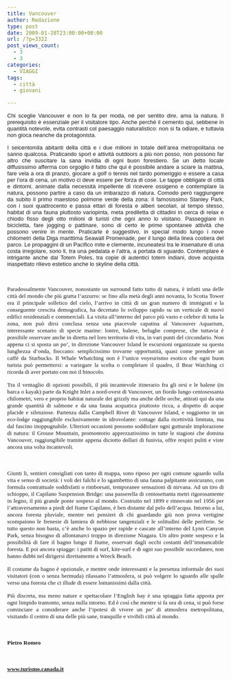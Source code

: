```yaml
---
title: Vancouver
author: Redazione
type: post
date: 2009-01-28T23:00:00+00:00
url: /?p=3322
post_views_count:
  - 3
  - 3
categories:
  - VIAGGI
tags:
  - città
  - giovani

---
```

<p class="MsoNormal" align="justify">
  <span style="font&#45;size: small; "><span style="font&#45;family: Arial; ">Chi sceglie Vancouver e non lo fa per moda, n&eacute; per sentito dire, ama la natura. Il prerequisito &egrave; essenziale per il visitatore tipo. Anche perch&eacute; il cemento qui, sebbene in quantit&agrave; notevole, evita contrasti col paesaggio naturalistico: non si fa odiare, e tuttavia non gioca neanche da protagonista.</span></span>
</p>

<p class="MsoNormal" align="justify">
  <span style="font&#45;size: small; "><span style="font&#45;family: Arial; ">I seicentomila abitanti della citt&agrave; e i due milioni in totale dell&rsquo;area metropolitana ne sanno qualcosa. Praticando sport e attivit&agrave; outdoors a pi&ugrave; non posso, non possono far altro che suscitare la sana invidia di ogni buon forestiero. Se un detto locale diffusissimo afferma con orgoglio il fatto che qui &egrave; possibile andare a sciare la mattina, fare vela a ora di pranzo, giocare a golf o tennis nel tardo pomeriggio e essere a casa per l&rsquo;ora di cena, un motivo ci deve essere per forza di cose. Le tappe obbligate di citt&agrave; e dintorni, animate dalla necessit&agrave; impellente di ricevere ossigeno e contemplare la natura, possono partire a caso da un imbarazzo di natura. Comodo per&ograve; raggiungere da subito il primo maestoso polmone verde della zona: il famosissimo Stanley Park, con i suoi quattrocento e passa ettari di foresta e alberi secolari, al tempo stesso, habitat di una fauna piuttosto variopinta, meta prediletta di cittadini in cerca di relax e chiodo fisso degli otto milioni di turisti che ogni anno lo visitano. Passeggiare in bicicletta, fare jogging o pattinare, sono di certo le prime spontanee attivit&agrave; che possono venire in mente. Praticarle &egrave; suggestivo, in special modo lungo i nove chilometri della Diga marittima Seawall Promenade, per il lungo della linea costiera del parco. Le propaggini di un Pacifico mite e clemente, incuneatesi tra le insenature di una costa irregolare, sono li, tra una pedalata e l&rsquo;altra, a portata di sguardo. Contemplare &egrave; intrigante anche dal Totem Poles, tra copie di autentici totem indiani, dove acquista inaspettato rilievo estetico anche lo skyline della citt&agrave;.&nbsp;</span></span>
</p>

<p class="MsoNormal" align="justify">
  <span style="font&#45;size: small; "><span style="font&#45;family: Arial; ">&nbsp;</span></span>
</p>

<p class="MsoNormal" align="justify">
  <span style="font&#45;size: 10pt; font&#45;family: Tahoma">Paradossalmente Vancouver, nonostante un surround fatto tutto di natura, &egrave; infatti una delle citt&agrave; del mondo che pi&ugrave; gratta l&rsquo;azzurro: se fino alla met&agrave; degli anni novanta, lo Scotia Tower era il principale solletico del cielo, l&rsquo;arrivo in citt&agrave; di un gran numero di immigrati e la conseguente crescita demografica, ha decretato lo sviluppo rapido su un verticale di nuovi edifici residenziali e commerciali. La visita all&rsquo;interno del parco pi&ugrave; vasto e celebre di tutta la zona, non pu&ograve; dirsi conclusa senza una piacevole capatina al Vancouver Aquarium, interessante scenario di specie marine: lontre, balene, belughe comprese, che tuttavia &egrave; possibile osservare anche in diretta nel loro territorio di vita, in vari punti del circondario. Non appena ci si sposta un po&rsquo;, in direzione Vancouver Island le escursioni organizzate su questa lunghezza d&rsquo;onda, fioccano: semplicissimo trovarne opportunit&agrave;, quasi come prendere un caff&egrave; da Starbucks. Il Whale Whatching non &egrave; l&rsquo;unico voyeurismo esotico che ogni buon turista pu&ograve; permettersi: a variegare la scelta o completare il quadro, il Bear Watching ci ricorda di aver portato con noi il binocolo. </span>
</p>

<p class="MsoNormal" align="justify">
  <span style="font&#45;size: 10pt; font&#45;family: Tahoma">Tra il ventaglio di opzioni possibili, il pi&ugrave; incantevole itinerario fra gli orsi e le balene (in barca o kayak) parte da Knight Inlet a nord&#45;ovest di Vancouver, un fiordo lungo centosessanta chilometri, vero e proprio habitat naturale dei grizzly ma anche delle orche, attirati qui da una grande quantit&agrave; di salmone e da una fauna acquatica piuttosto ricca, a dispetto di acque placide e silenziose. Partenza dalla Campbell River di Vancouver Island, e soggiorno in un eco&#45;lodge raggiungibile esclusivamente in idrovolante: cottage dalla ricettivit&agrave; limitata, ma dal fascino inoppugnabile. Ulteriori occasioni possono soddisfare ogni gutturale implorazione di natura: il Grouse Mountain, promontorio apprezzatissimo in tutte le stagioni che domina Vancouver, raggiungibile tramite appena diciotto dollari di funivia, offre respiri puliti e viste ancora una volta incantevoli. </span>
</p>

<p class="MsoNormal" align="justify">
  &nbsp;
</p>

<p class="MsoNormal" align="justify">
  <span style="font&#45;size: 10pt; font&#45;family: Tahoma">Giunti li, sentieri consigliati con tanto di mappa, sono riposo per ogni comune sguardo sulla vita e senso di societ&agrave;: i voli dei falchi e lo sgambettio di una fauna palpitante assicurano, con formula contrattuale soddisfatti o rimborsati, temporanee sensazioni di nirvana. Ad un tiro di schioppo, il Capilano Suspension Bridge: una passerella di centosettanta metri rigorosamente in legno, il pi&ugrave; grande ponte sospeso al mondo. Costruito nel 1899 e rinnovato nel 1956 per l&rsquo;attraversamento a piedi del fiume Capilano, &egrave; ben distante dal pelo dell&rsquo;acqua. Intorno a lui, ancora foresta pluviale, mentre nei pensieri di chi guardando gi&ugrave; non prova vertigine scompaiono le frenesie di lamiera di nebbiose tangenziali e le solitudini delle periferie. Se tutto questo non basta, c&rsquo;&egrave; anche lo spazio per rapide e cascate all&rsquo;interno del Lynn Canyon Park, senza bisogno di allontanarci troppo in direzione Niagara. Un altro ponte sospeso e la possibilit&agrave; di fare il bagno lungo il fiume, osservati dagli occhi costanti dell&rsquo;immancabile foresta. E poi ancora spiagge: i patiti di surf, kite&#45;surf e di ogni suo possibile succedaneo, non hanno dubbi nel dirigersi direttamente a Wreck Beach.</span>
</p>

<p class="MsoNormal" align="justify">
  <span style="font&#45;size: 10pt; font&#45;family: Tahoma">Il costume da bagno &egrave; opzionale, e mentre onde interessanti e la presenza informale dei suoi visitatori (con o senza bermuda) rilassano l&rsquo;atmosfera, si pu&ograve; volgere lo sguardo alle spalle verso una foresta che ci illude di essere lontanissimi dalla citt&agrave;. </span>
</p>

<p class="MsoNormal" align="justify">
  <span style="font&#45;size: 10pt; font&#45;family: Tahoma">Pi&ugrave; discreta, ma meno nature e spettacolare l&rsquo;English bay &egrave; una spiaggia fatta apposta per ogni limpido tramonto, senza nulla intorno. Ed &egrave; cos&igrave; che mentre si fa ora di cena, si pu&ograve; forse cominciare a considerare anche l&rsquo;ipotesi di vivere un po&rsquo; di atmosfera metropolitana, visitando il centro di una delle pi&ugrave; sane, tranquille e vivibili citt&agrave; al mondo. </span>
</p>

<p class="MsoNormal" align="justify">
  &nbsp;
</p>

<p class="MsoNormal" align="justify">
  <span style="font&#45;size: 10pt; font&#45;family: Tahoma"><strong>Pietro Romeo</strong></span>
</p>

<p class="MsoNormal" align="justify">
  &nbsp;
</p>

<p class="MsoNormal" align="justify">
  <strong><span style="font&#45;size: 10pt; font&#45;family: Tahoma"><a href="https://www.turismo.canada.it/">www.turismo.canada.it</a></span></strong><span style="font&#45;size: 10pt; font&#45;family: Tahoma"> </span>
</p>